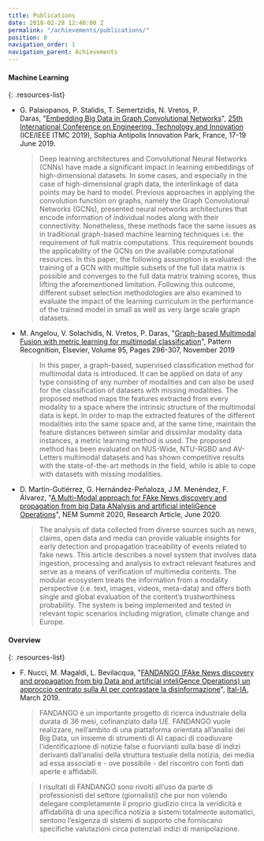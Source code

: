 ```yaml
---
title: Publications
date: 2018-02-28 12:40:00 Z
permalink: "/achievements/publications/"
position: 0
navigation_order: 1
navigation_parent: Achievements
---
```


#### Machine Learning

{: .resources-list}
* G. Palaiopanos, P. Stalidis, T. Semertzidis, N. Vretos, P. Daras, "[Embedding Big Data in Graph Convolutional Networks](https://doi.org/10.1109/ICE.2019.8792632)", [25th International Conference on Engineering, Technology and Innovation](http://www.ice-conference.org/) (ICE/IEEE ITMC 2019), Sophia Antipolis Innovation Park, France, 17-19 June 2019.

  > Deep learning architectures and Convolutional Neural Networks (CNNs) have made a significant impact in learning embeddings of high-dimensional datasets. In some cases, and especially in the case of high-dimensional graph data, the interlinkage of data points may be hard to model. Previous approaches in applying the convolution function on graphs, namely the Graph Convolutional Networks (GCNs), presented neural networks architectures that encode information of individual nodes along with their connectivity. Nonetheless, these methods face the same issues as in traditional graph-based machine learning techniques i.e. the requirement of full matrix computations. This requirement bounds the applicability of the GCNs on the available computational resources. In this paper, the following assumption is evaluated: the training of a GCN with multiple subsets of the full data matrix is possible and converges to the full data matrix training scores, thus lifting the aforementioned limitation. Following this outcome, different subset selection methodologies are also examined to evaluate the impact of the learning curriculum in the performance of the trained model in small as well as very large scale graph datasets.

* M. Angelou, V. Solachidis, N. Vretos, P. Daras, "[Graph-based Multimodal Fusion with metric learning for multimodal classification](https://doi.org/10.1016/j.patcog.2019.06.013)", Pattern Recognition, Elsevier, Volume 95, Pages 296-307, November 2019

  > In this paper, a graph-based, supervised classification method for multimodal data is introduced. It can be applied on data of any type consisting of any number of modalities and can also be used for the classification of datasets with missing modalities. The proposed method maps the features extracted from every modality to a space where the intrinsic structure of the multimodal data is kept. In order to map the extracted features of the different modalities into the same space and, at the same time, maintain the feature distances between similar and dissimilar modality data instances, a metric learning method is used. The proposed method has been evaluated on NUS-Wide, NTU-RGBD and AV-Letters multimodal datasets and has shown competitive results with the state-of-the-art methods in the field, while is able to cope with datasets with missing modalities.

* D. Martín-Gutiérrez, G. Hernández-Peñaloza, J.M. Menéndez, F. Álvarez, "[A Multi-Modal approach for FAke News discovery and propagation from big Data ANalysis and artificial inteliGence Operations](https://nem-initiative.org/wp-content/uploads/2020/07/1-5-a_multimodal_approach_for_fake_news_discovery_and_propagation.pdf)", NEM Summit 2020, Research Article, June 2020.

  > The analysis of data collected from diverse sources such as news, claims, open data and media can provide valuable insights for early detection and propagation traceability of events related to fake news. This article describes a novel system that involves data ingestion, processing and analysis to extract relevant features and serve as a means of verification of multimedia contents. The modular ecosystem treats the information from a modality perspective (i.e. text, images, videos, meta-data) and offers both single and global evaluation of the content’s trustworthiness probability. The system is being implemented and tested in relevant topic scenarios including migration, climate change and Europe.

#### Overview

{: .resources-list}

* F. Nucci, M. Magaldi, L. Bevilacqua, "[FANDANGO (FAke News discovery and propagation from big Data and artificial inteliGence Operations) un approccio centrato sulla AI per contrastare la disinformazione](http://www.ital-ia.it/workshop/ai-for-media-and-entertainment)", [Ital-IA](http://www.ital-ia.it), March 2019.

  > FANDANGO è un importante progetto di ricerca industriale della durata di 36 mesi, cofinanziato dalla UE. FANDANGO vuole realizzare, nell’ambito di una piattaforma orientata all’analisi dei Big Data, un insieme di strumenti di AI capaci di coadiuvare l’identificazione di notizie false o fuorvianti sulla base di indizi derivanti dall’analisi della struttura testuale della notizia, dei media ad essa associati e - ove possibile - del riscontro con fonti dati aperte e affidabili.

  > I risultati di FANDANGO sono rivolti all’uso da parte di professionisti del settore (giornalisti) che pur non volendo delegare completamente il proprio giudizio circa la veridicità e affidabilità di una specifica notizia a sistemi totalmente automatici, sentono l’esigenza di sistemi di supporto che forniscano specifiche valutazioni circa potenziali indizi di manipolazione.